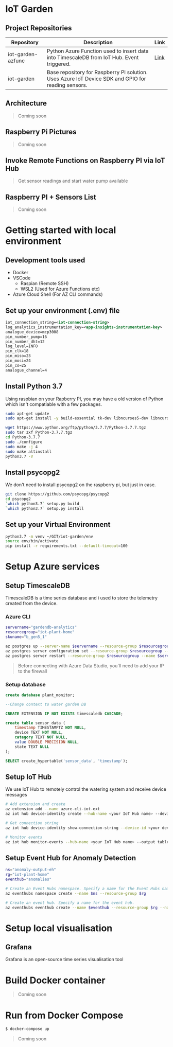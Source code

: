 # IoT Garden

## Project Repositories

| Repository        | Description                                                                                        | Link |   
|-------------------|----------------------------------------------------------------------------------------------------|------|
| iot-garden-azfunc | Python Azure Function used to insert data into TimescaleDB from IoT Hub. Event triggered.          |  [Link](https://github.com/richardleeaus/iot-garden-azfunc)    |   
| iot-garden        | Base repository for Raspberry PI solution. Uses Azure IoT Device SDK and GPIO for reading sensors. |      |   
 

## Architecture

> Coming soon

## Raspberry Pi Pictures

> Coming soon

## Invoke Remote Functions on Raspberry PI via IoT Hub

> Get sensor readings and start water pump available

## Raspberry PI + Sensors List

> Coming soon

# Getting started with local environment

## Development tools used

- Docker
- VSCode
  - Raspian (Remote SSH)
  - WSL2 (Used for Azure Functions etc)
- Azure Cloud Shell (For AZ CLI commands)

## Set up your environment (.env) file

```xml
iot_connection_string=<iot-connection-string>
log_analytics_instrumentation_key=<app-insights-instrumentation-key>
analogue_device=mcp3008
pin_number_pump=16
pin_number_dht=12
log_level=INFO
pin_clk=18
pin_miso=23
pin_mosi=24
pin_cs=25
analogue_channel=4
```

## Install Python 3.7

Using raspbian on your Rapberry PI, you may have a old version of Python which isn't compatiable with a few packages.

```bash
sudo apt-get update
sudo apt-get install -y build-essential tk-dev libncurses5-dev libncursesw5-dev libreadline6-dev libdb5.3-dev libgdbm-dev libsqlite3-dev libssl-dev libbz2-dev libexpat1-dev liblzma-dev zlib1g-dev libffi-dev

wget https://www.python.org/ftp/python/3.7.7/Python-3.7.7.tgz
sudo tar zxf Python-3.7.7.tgz
cd Python-3.7.7
sudo ./configure
sudo make -j 4
sudo make altinstall
python3.7 -V
```

## Install psycopg2

We don't need to install psycopg2 on the raspberry pi, but just in case.
```bash
git clone https://github.com/psycopg/psycopg2
cd psycopg2
`which python3.7` setup.py build
`which python3.7` setup.py install
```

## Set up your Virtual Environment

```bash
python3.7 -m venv ~/GIT/iot-garden/env
source env/bin/activate
pip install -r requirements.txt --default-timeout=100
```

# Setup Azure services

## Setup TimescaleDB

TimescaleDB is a time series database and i used to store the telemetry created from the device.

### Azure CLI

```sh
servername="gardendb-analytics"
resourcegroup="iot-plant-home"
skuname="b_gen5_1"

az postgres up --server-name $servername --resource-group $resourcegroup --sku-name $skuname
az postgres server configuration set --resource-group $resourcegroup --name shared_preload_libraries --value timescaledb --server-name $servername
az postgres server restart --resource-group $resourcegroup --name $servername
```

> Before connecting with Azure Data Studio, you'll need to add your IP to the firewall

### Setup database
```sql
create database plant_monitor;

--Change context to water garden DB

CREATE EXTENSION IF NOT EXISTS timescaledb CASCADE;

create table sensor_data (
    timestamp TIMESTAMPTZ NOT NULL,
    device TEXT NOT NULL,
    category TEXT NOT NULL,
    value DOUBLE PRECISION NULL,
    state TEXT NULL
);

SELECT create_hypertable('sensor_data', 'timestamp');
```

## Setup IoT Hub

We use IoT Hub to remotely control the watering system and receive device messages

```sh
# Add extension and create
az extension add --name azure-cli-iot-ext
az iot hub device-identity create --hub-name <your IoT Hub name> --device-id <your device id>

# Get connection string
az iot hub device-identity show-connection-string --device-id <your device id> --hub-name <your IoT Hub name>

# Monitor events
az iot hub monitor-events --hub-name <your IoT Hub name> --output table
```

## Setup Event Hub for Anomaly Detection

```sh
ns="anomaly-output-eh"
rg="iot-plant-home"
eventhub="anomalies"

# Create an Event Hubs namespace. Specify a name for the Event Hubs namespace.
az eventhubs namespace create --name $ns --resource-group $rg

# Create an event hub. Specify a name for the event hub. 
az eventhubs eventhub create --name $eventhub --resource-group $rg --namespace-name $ns
```

# Setup local visualisation

## Grafana

Grafana is an open-source time series visualisation tool


# Build Docker container

> Coming soon

# Run from Docker Compose

```bash
$ docker-compose up
```

> Coming soon

